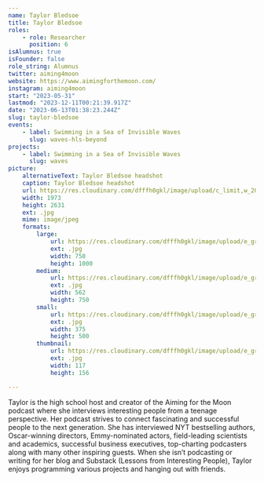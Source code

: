 ```yaml
---
name: Taylor Bledsoe
title: Taylor Bledsoe
roles:
    - role: Researcher
      position: 6
isAlumnus: true
isFounder: false
role_string: Alumnus
twitter: aiming4moon
website: https://www.aimingforthemoon.com/
instagram: aiming4moon
start: "2023-05-31"
lastmod: "2023-12-11T00:21:39.917Z"
date: "2023-06-13T01:38:23.244Z"
slug: taylor-bledsoe
events:
    - label: Swimming in a Sea of Invisible Waves
      slug: waves-hls-beyond
projects:
    - label: Swimming in a Sea of Invisible Waves
      slug: waves
picture:
    alternativeText: Taylor Bledsoe headshot
    caption: Taylor Bledsoe headshot
    url: https://res.cloudinary.com/dfffh0gkl/image/upload/c_limit,w_2000,h_2000/e_grayscale/v1686620265/Taylor_Headshot_2022_Taylor_Bledsoe_744a64370e.jpg
    width: 1973
    height: 2631
    ext: .jpg
    mime: image/jpeg
    formats:
        large:
            url: https://res.cloudinary.com/dfffh0gkl/image/upload/e_grayscale/v1686620267/large_Taylor_Headshot_2022_Taylor_Bledsoe_744a64370e.jpg
            ext: .jpg
            width: 750
            height: 1000
        medium:
            url: https://res.cloudinary.com/dfffh0gkl/image/upload/e_grayscale/v1686620267/medium_Taylor_Headshot_2022_Taylor_Bledsoe_744a64370e.jpg
            ext: .jpg
            width: 562
            height: 750
        small:
            url: https://res.cloudinary.com/dfffh0gkl/image/upload/e_grayscale/v1686620268/small_Taylor_Headshot_2022_Taylor_Bledsoe_744a64370e.jpg
            ext: .jpg
            width: 375
            height: 500
        thumbnail:
            url: https://res.cloudinary.com/dfffh0gkl/image/upload/e_grayscale/v1686620266/thumbnail_Taylor_Headshot_2022_Taylor_Bledsoe_744a64370e.jpg
            ext: .jpg
            width: 117
            height: 156

---
```

Taylor is the high school host and creator of the Aiming for the Moon podcast where she interviews interesting people from a teenage perspective. Her podcast strives to connect fascinating and successful people to the next generation. She has interviewed NYT bestselling authors, Oscar-winning directors, Emmy-nominated actors, field-leading scientists and academics, successful business executives, top-charting podcasters along with many other inspiring guests. When she isn’t podcasting or writing for her blog and Substack (Lessons from Interesting People), Taylor enjoys programming various projects and hanging out with friends. 